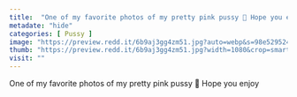 ```yaml
---
title:  "One of my favorite photos of my pretty pink pussy 👅 Hope you enjoy"
metadate: "hide"
categories: [ Pussy ]
image: "https://preview.redd.it/6b9aj3gg4zm51.jpg?auto=webp&s=98e52952424a1dea36727b82b5589c19379f0d3d"
thumb: "https://preview.redd.it/6b9aj3gg4zm51.jpg?width=1080&crop=smart&auto=webp&s=887dd7f22d8523ff007b621efc2ed6acb6ae064a"
visit: ""
---
```

One of my favorite photos of my pretty pink pussy 👅 Hope you enjoy
